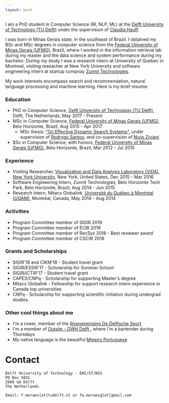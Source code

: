 ```yaml
---
layout: post
---
```


I am a PhD student in Computer Science (IR, NLP, ML) at the [Delft University of Technology (TU Delft)](http://tudelft.nl) under the supervision of [Claudia Hauff](http://chauff.github.io). 

I was born in Minas Gerais state, in the southeast of Brazil. I obtained my BSc and MSc degrees in computer science from the [Federal University of Minas Gerais (UFMG)](http://ufmg.br), Brazil, where I worked in the information retrieval lab during my master and the data science and system performance during my bachelor. During my study I was a research intern at University of Quebec in Montreal, visiting reseacher at New York University and software engineering intern at startup compnay [Zunnit Technologies](https://www.linkedin.com/company/zunnit-technologies/). 

My work interests encompass search and recommendation, natural language processing and machine learning. Here is my brief resume:

### Education

* PhD in Computer Science, [Delft University of Technology (TU Delft)](http://tudelft.nl), Delft, The Netherlands, May 2017 - Present
* MSc in Computer Science, [Federal University of Minas Gerais (UFMG)](http://ufmg.br), Belo Horizonte, Brazil, Aug 2015 - Apr 2017
    * MSc thesis: ["On Effective Dynamic Search Systems"](https://www.dcc.ufmg.br/pos/cursos/defesas/2069M.PDF), under supervision of [Rodrygo Santos](http://www.dcc.ufmg.br/~rodrygo), and co-supervision of  [Nivio Ziviani](http://www.dcc.ufmg.br/~nivio)
* BSc in Computer Science, with honors, [Federal University of Minas Gerais (UFMG)](http://ufmg.br), Belo Horizonte, Brazil, Mar 2012 - Jul 2015

### Experience

- Visiting Researcher, [Visualization and Data Analysis Laboratory (ViDA)](http://vida-nyu.github.io/), [New York University](http://nyu.edu), New York, United States, Dec 2015 - Mar 2016
- Software Engineering Intern, Zunnit Technologies, Belo Horizonte Tech Park, Belo Horizonte, Brazil, Aug 2014 - Jun 2015
- Research Intern, Mitacs Globalink ,[Université du Québec à Montréal (UQÀM)](http://uqam.ca), Montréal, Canada, May 2014 - Aug 2014

### Activities 

- Program Committee member of SIGIR 2019
- Program Committee member of ECIR 2019
- Program Committee member of RecSys 2018 - Best reviewer award
- Program Committee member of CSCW 2018

### Grants and Scholarships
- SIGIR'18 and CIKM'18 - Student travel grant
- SIGIR/ESSIR'17 - Scholarship for Summer School 
- SIGIR/ICTIR'17 - Student travel grant
- CAPES/CNPq - Scholarship for supporting Master's degree
- Mitacs Globalink - Fellowship for support research intern experience in Canada top universities
- CNPq - Scholarship for supporting scientific initiation during undergrad studies.

### Other cool things about me
- I'm a rower, member of the [Roeivereniging De Delftsche Sport](http://www.rvdds.nl/)
- I'm a member of [Outsite - DWH Delft ](https://dwhdelft.nl/en/outsite/), where I'm a bartender during Thursdays
- My native language is the beautiful [Mineiro Portuguese](https://en.wikipedia.org/wiki/Mineiro)

# Contact

```
Delft University of Technology - EWI/ST/WIS
PO Box 5031
2600 GA Delft
The Netherlands

Email: f.moraes[at]tudelft.nl or fe.moraesg[at]gmail.com
```
